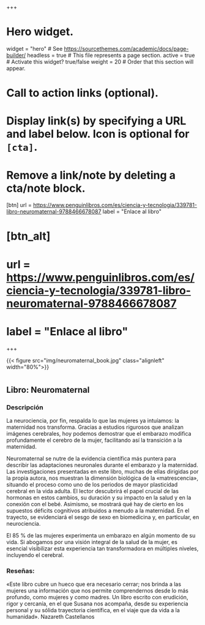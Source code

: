 +++
# Hero widget.
widget = "hero"  # See https://sourcethemes.com/academic/docs/page-builder/
headless = true  # This file represents a page section.
active = true  # Activate this widget? true/false
weight = 20  # Order that this section will appear.
# Call to action links (optional).
#   Display link(s) by specifying a URL and label below. Icon is optional for `[cta]`.
#   Remove a link/note by deleting a cta/note block.
 [btn]
  url = https://www.penguinlibros.com/es/ciencia-y-tecnologia/339781-libro-neuromaternal-9788466678087
  label = "Enlace al libro"
  
# [btn_alt]
# url = https://www.penguinlibros.com/es/ciencia-y-tecnologia/339781-libro-neuromaternal-9788466678087
# label = "Enlace al libro"
+++

{{< figure src="img/neuromaternal_book.jpg" class="alignleft" width="80%">}}

#

## Libro: Neuromaternal
### Descripción
La neurociencia, por fin, respalda lo que las mujeres ya intuíamos: la maternidad nos transforma. Gracias a estudios rigurosos que analizan imágenes cerebrales, hoy podemos demostrar que el embarazo modifica profundamente el cerebro de la mujer, facilitando así la transición a la maternidad.

Neuromaternal se nutre de la evidencia científica más puntera para describir las adaptaciones neuronales durante el embarazo y la maternidad. Las investigaciones presentadas en este libro, muchas de ellas dirigidas por la propia autora, nos muestran la dimensión biológica de la «matrescencia», situando el proceso como uno de los periodos de mayor plasticidad cerebral en la vida adulta. El lector descubrirá el papel crucial de las hormonas en estos cambios, su duración y su impacto en la salud y en la conexión con el bebé. Asimismo, se mostrará qué hay de cierto en los supuestos déficits cognitivos atribuidos a menudo a la maternidad. En el trayecto, se evidenciará el sesgo de sexo en biomedicina y, en particular, en neurociencia.

El 85 % de las mujeres experimenta un embarazo en algún momento de su vida. Si abogamos por una visión integral de la salud de la mujer, es esencial visibilizar esta experiencia tan transformadora en múltiples niveles, incluyendo el cerebral.

### Reseñas:
«Este libro cubre un hueco que era necesario cerrar; nos brinda a las mujeres una información que nos permite comprendernos desde lo más profundo, como mujeres y como madres. Un libro escrito con erudición, rigor y cercanía, en el que Susana nos acompaña, desde su experiencia personal y su sólida trayectoria científica, en el viaje que da vida a la humanidad».
Nazareth Castellanos
